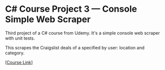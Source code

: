 # C# Course Project 3 — Console Simple Web Scraper

Third project of a C# course from Udemy. It's a simple console web scraper with unit tests.

This scrapes the Craigslist deals of a specified by user: location and category.

[[Course Link](https://www.udemy.com/learn-csharp-by-building-applications/)]
